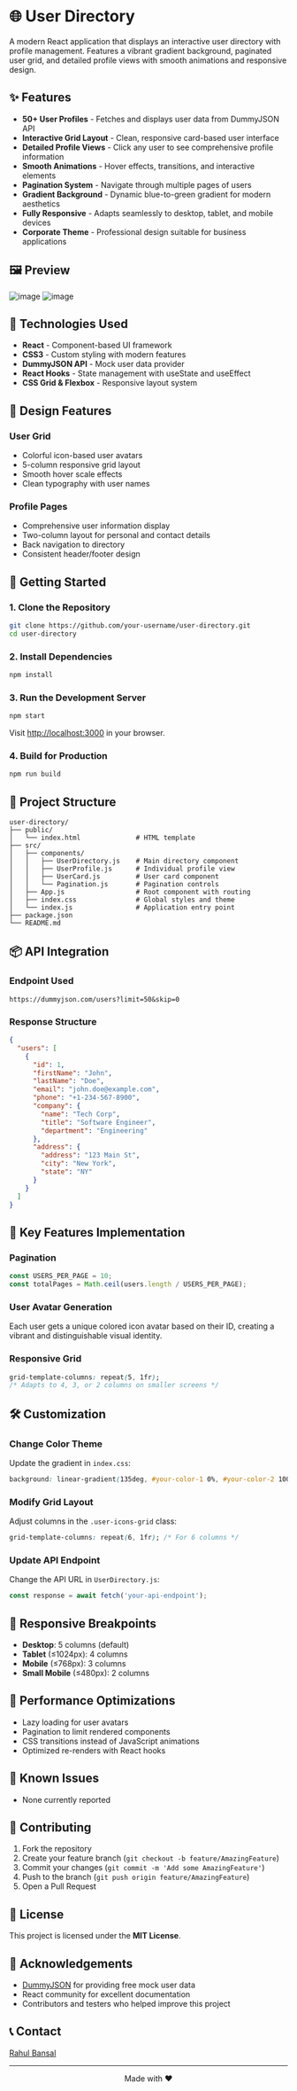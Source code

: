 # 🌐 User Directory

A modern React application that displays an interactive user directory with profile management. Features a vibrant gradient background, paginated user grid, and detailed profile views with smooth animations and responsive design.

## ✨ Features

* **50+ User Profiles** - Fetches and displays user data from DummyJSON API
* **Interactive Grid Layout** - Clean, responsive card-based user interface
* **Detailed Profile Views** - Click any user to see comprehensive profile information
* **Smooth Animations** - Hover effects, transitions, and interactive elements
* **Pagination System** - Navigate through multiple pages of users
* **Gradient Background** - Dynamic blue-to-green gradient for modern aesthetics
* **Fully Responsive** - Adapts seamlessly to desktop, tablet, and mobile devices
* **Corporate Theme** - Professional design suitable for business applications

## 🖼 Preview

![image](https://github.com/user-attachments/assets/dd3e6dda-1d36-4a32-b168-554126a3dcb9)
![image](https://github.com/user-attachments/assets/e5149677-a2fc-4234-9cfd-d6a97c50886e)


## 🔧 Technologies Used

* **React** - Component-based UI framework
* **CSS3** - Custom styling with modern features
* **DummyJSON API** - Mock user data provider
* **React Hooks** - State management with useState and useEffect
* **CSS Grid & Flexbox** - Responsive layout system

## 🎨 Design Features

### User Grid
- Colorful icon-based user avatars
- 5-column responsive grid layout
- Smooth hover scale effects
- Clean typography with user names

### Profile Pages
- Comprehensive user information display
- Two-column layout for personal and contact details
- Back navigation to directory
- Consistent header/footer design

## 🚀 Getting Started

### 1. Clone the Repository

```bash
git clone https://github.com/your-username/user-directory.git
cd user-directory
```

### 2. Install Dependencies

```bash
npm install
```

### 3. Run the Development Server

```bash
npm start
```

Visit [http://localhost:3000](http://localhost:3000) in your browser.

### 4. Build for Production

```bash
npm run build
```

## 📁 Project Structure

```
user-directory/
├── public/
│   └── index.html              # HTML template
├── src/
│   ├── components/
│   │   ├── UserDirectory.js    # Main directory component
│   │   ├── UserProfile.js      # Individual profile view
│   │   ├── UserCard.js         # User card component
│   │   └── Pagination.js       # Pagination controls
│   ├── App.js                  # Root component with routing
│   ├── index.css               # Global styles and theme
│   └── index.js                # Application entry point
├── package.json
└── README.md
```

## 📦 API Integration

### Endpoint Used
```
https://dummyjson.com/users?limit=50&skip=0
```

### Response Structure
```json
{
  "users": [
    {
      "id": 1,
      "firstName": "John",
      "lastName": "Doe",
      "email": "john.doe@example.com",
      "phone": "+1-234-567-8900",
      "company": {
        "name": "Tech Corp",
        "title": "Software Engineer",
        "department": "Engineering"
      },
      "address": {
        "address": "123 Main St",
        "city": "New York",
        "state": "NY"
      }
    }
  ]
}
```

## 🎯 Key Features Implementation

### Pagination
```javascript
const USERS_PER_PAGE = 10;
const totalPages = Math.ceil(users.length / USERS_PER_PAGE);
```

### User Avatar Generation
Each user gets a unique colored icon avatar based on their ID, creating a vibrant and distinguishable visual identity.

### Responsive Grid
```css
grid-template-columns: repeat(5, 1fr);
/* Adapts to 4, 3, or 2 columns on smaller screens */
```

## 🛠 Customization

### Change Color Theme
Update the gradient in `index.css`:
```css
background: linear-gradient(135deg, #your-color-1 0%, #your-color-2 100%);
```

### Modify Grid Layout
Adjust columns in the `.user-icons-grid` class:
```css
grid-template-columns: repeat(6, 1fr); /* For 6 columns */
```

### Update API Endpoint
Change the API URL in `UserDirectory.js`:
```javascript
const response = await fetch('your-api-endpoint');
```

## 📱 Responsive Breakpoints

- **Desktop**: 5 columns (default)
- **Tablet** (≤1024px): 4 columns
- **Mobile** (≤768px): 3 columns
- **Small Mobile** (≤480px): 2 columns

## 🚦 Performance Optimizations

- Lazy loading for user avatars
- Pagination to limit rendered components
- CSS transitions instead of JavaScript animations
- Optimized re-renders with React hooks

## 🐛 Known Issues

- None currently reported

## 🤝 Contributing

1. Fork the repository
2. Create your feature branch (`git checkout -b feature/AmazingFeature`)
3. Commit your changes (`git commit -m 'Add some AmazingFeature'`)
4. Push to the branch (`git push origin feature/AmazingFeature`)
5. Open a Pull Request

## 📜 License

This project is licensed under the **MIT License**.

## 🙌 Acknowledgements

* [DummyJSON](https://dummyjson.com) for providing free mock user data
* React community for excellent documentation
* Contributors and testers who helped improve this project

## 📞 Contact

 [Rahul Bansal](https://www.linkedin.com/in/rahul-bansal-57abb7256/)


---

<p align="center">Made with ❤️ </p>
